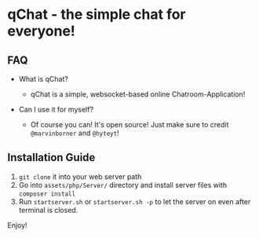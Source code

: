 # qChat - the simple chat for everyone!
## FAQ
  - What is qChat?
    - qChat is a simple, websocket-based online Chatroom-Application!
    
  - Can I use it for myself?
    - Of course you can! It's open source! Just make sure to credit `@marvinborner` and `@hyteyt`!

## Installation Guide

1. `git clone` it into your web server path
2. Go into `assets/php/Server/` directory and install server files with `composer install`
2. Run `startserver.sh` or `startserver.sh -p` to let the server on even after terminal is closed.

Enjoy!
  
